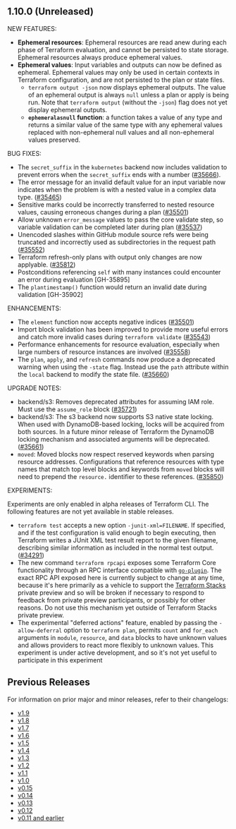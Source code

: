 ## 1.10.0 (Unreleased)

NEW FEATURES:
 - **Ephemeral resources**: Ephemeral resources are read anew during each phase of Terraform evaluation, and cannot be persisted to state storage. Ephemeral resources always produce ephemeral values.
 - **Ephemeral values**: Input variables and outputs can now be defined as ephemeral. Ephemeral values may only be used in certain contexts in Terraform configuration, and are not persisted to the plan or state files.
    - `terraform output -json` now displays ephemeral outputs. The value of an ephemeral output is always `null` unless a plan or apply is being run. Note that `terraform output` (without the `-json`) flag does not yet display ephemeral outputs.
    - **`ephemeralasnull` function**: a function takes a value of any type and returns a similar value of the same type with any ephemeral values replaced with non-ephemeral null values and all non-ephemeral values preserved.

BUG FIXES:

- The `secret_suffix` in the `kubernetes` backend now includes validation to prevent errors when the `secret_suffix` ends with a number ([#35666](https://github.com/hashicorp/terraform/pull/35666)).
- The error message for an invalid default value for an input variable now indicates when the problem is with a nested value in a complex data type. ([#35465](https://github.com/hashicorp/terraform/issues/35465))
- Sensitive marks could be incorrectly transferred to nested resource values, causing erroneous changes during a plan ([#35501](https://github.com/hashicorp/terraform/issues/35501))
- Allow unknown `error_message` values to pass the core validate step, so variable validation can be completed later during plan
  ([#35537](https://github.com/hashicorp/terraform/issues/35537))
- Unencoded slashes within GitHub module source refs were being truncated and incorrectly used as subdirectories in the request path ([#35552](https://github.com/hashicorp/terraform/issues/35552))
- Terraform refresh-only plans with output only changes are now applyable. ([#35812](https://github.com/hashicorp/terraform/issues/35812))
- Postconditions referencing `self` with many instances could encounter an error during evaluation [GH-35895]
- The `plantimestamp()` function would return an invalid date during validation [GH-35902]

ENHANCEMENTS:

- The `element` function now accepts negative indices ([#35501](https://github.com/hashicorp/terraform/issues/35501))
- Import block validation has been improved to provide more useful errors and catch more invalid cases during `terraform validate` ([#35543](https://github.com/hashicorp/terraform/issues/35543))
- Performance enhancements for resource evaluation, especially when large numbers of resource instances are involved ([#35558](https://github.com/hashicorp/terraform/issues/35558))
- The `plan`, `apply`, and `refresh` commands now produce a deprecated warning when using the `-state` flag. Instead use the `path` attribute within the `local` backend to modify the state file. ([#35660](https://github.com/hashicorp/terraform/issues/35660))

UPGRADE NOTES:

- backend/s3: Removes deprecated attributes for assuming IAM role. Must use the `assume_role` block ([#35721](https://github.com/hashicorp/terraform/issues/35721))
- backend/s3: The s3 backend now supports S3 native state locking. When used with DynamoDB-based locking, locks will be acquired from both sources. In a future minor release of Terraform the DynamoDB locking mechanism and associated arguments will be deprecated. ([#35661](https://github.com/hashicorp/terraform/issues/35661))
- `moved`: Moved blocks now respect reserved keywords when parsing resource addresses. Configurations that reference resources with type names that match top level blocks and keywords from `moved` blocks will need to prepend the `resource.` identifier to these references. ([#35850](https://github.com/hashicorp/terraform/issues/35850))

EXPERIMENTS:

Experiments are only enabled in alpha releases of Terraform CLI. The following features are not yet available in stable releases.

- `terraform test` accepts a new option `-junit-xml=FILENAME`. If specified, and if the test configuration is valid enough to begin executing, then Terraform writes a JUnit XML test result report to the given filename, describing similar information as included in the normal test output. ([#34291](https://github.com/hashicorp/terraform/issues/34291))
- The new command `terraform rpcapi` exposes some Terraform Core functionality through an RPC interface compatible with [`go-plugin`](https://github.com/hashicorp/go-plugin). The exact RPC API exposed here is currently subject to change at any time, because it's here primarily as a vehicle to support the [Terraform Stacks](https://www.hashicorp.com/blog/terraform-stacks-explained) private preview and so will be broken if necessary to respond to feedback from private preview participants, or possibly for other reasons. Do not use this mechanism yet outside of Terraform Stacks private preview.
- The experimental "deferred actions" feature, enabled by passing the `-allow-deferral` option to `terraform plan`, permits `count` and `for_each` arguments in `module`, `resource`, and `data` blocks to have unknown values and allows providers to react more flexibly to unknown values. This experiment is under active development, and so it's not yet useful to participate in this experiment

## Previous Releases

For information on prior major and minor releases, refer to their changelogs:

- [v1.9](https://github.com/hashicorp/terraform/blob/v1.9/CHANGELOG.md)
- [v1.8](https://github.com/hashicorp/terraform/blob/v1.8/CHANGELOG.md)
- [v1.7](https://github.com/hashicorp/terraform/blob/v1.7/CHANGELOG.md)
- [v1.6](https://github.com/hashicorp/terraform/blob/v1.6/CHANGELOG.md)
- [v1.5](https://github.com/hashicorp/terraform/blob/v1.5/CHANGELOG.md)
- [v1.4](https://github.com/hashicorp/terraform/blob/v1.4/CHANGELOG.md)
- [v1.3](https://github.com/hashicorp/terraform/blob/v1.3/CHANGELOG.md)
- [v1.2](https://github.com/hashicorp/terraform/blob/v1.2/CHANGELOG.md)
- [v1.1](https://github.com/hashicorp/terraform/blob/v1.1/CHANGELOG.md)
- [v1.0](https://github.com/hashicorp/terraform/blob/v1.0/CHANGELOG.md)
- [v0.15](https://github.com/hashicorp/terraform/blob/v0.15/CHANGELOG.md)
- [v0.14](https://github.com/hashicorp/terraform/blob/v0.14/CHANGELOG.md)
- [v0.13](https://github.com/hashicorp/terraform/blob/v0.13/CHANGELOG.md)
- [v0.12](https://github.com/hashicorp/terraform/blob/v0.12/CHANGELOG.md)
- [v0.11 and earlier](https://github.com/hashicorp/terraform/blob/v0.11/CHANGELOG.md)
